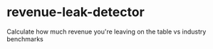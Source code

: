 # revenue-leak-detector
Calculate how much revenue you're leaving on the table vs industry benchmarks
